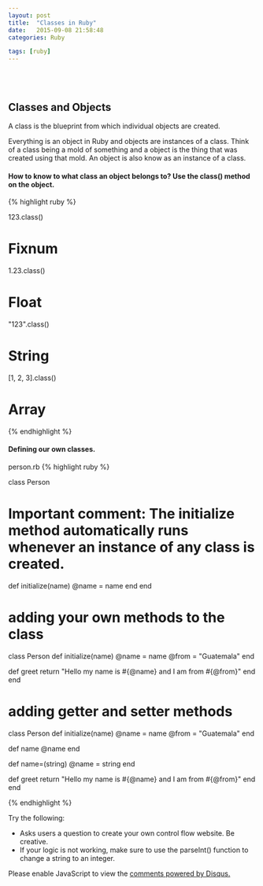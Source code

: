 ```yaml
---
layout: post
title:  "Classes in Ruby"
date:   2015-09-08 21:58:48
categories: Ruby

tags: [ruby]
---
```


<!-- <iframe src="https://player.vimeo.com/video/127754068" width="1000" height="500" frameborder="0" webkitallowfullscreen mozallowfullscreen allowfullscreen></iframe>
 -->

<br><br>

<div class="not-on-video">
  <h2>Classes and Objects</h2>
  <p>A class is the blueprint from which individual objects are created.</p>
  <p>Everything is an object in Ruby and objects are instances of a class.  Think of a class being a mold of something and a object is the thing that was created using that mold. An object is also know as an instance of a class.</p>
</div>

<h4>How to know to what class an object belongs to? Use the class() method on the object.</h4>

{% highlight ruby %}

123.class()

# Fixnum

1.23.class()

# Float

"123".class()

# String

[1, 2, 3].class()

# Array


{% endhighlight %}

<h4>Defining our own classes.</h4>

person.rb
{% highlight ruby %}

class Person
  # Important comment: The initialize method automatically runs whenever an instance of any class is created.
  def initialize(name)
    @name = name
  end
end


# adding your own methods to the class

class Person
  def initialize(name)
    @name = name
    @from = "Guatemala"
  end

  def greet
    return "Hello my name is #{@name} and I am from #{@from}"
  end
end

# adding getter and setter methods

class Person
  def initialize(name)
    @name = name
    @from = "Guatemala"
  end

  def name
    @name
  end

  def name=(string)
    @name = string
  end

  def greet
    return "Hello my name is #{@name} and I am from #{@from}"
  end
end

{% endhighlight %}


<p>Try the following:</p>
<ul>
  <li>Asks users a question to create your own control flow website.  Be creative.</li>
  <li>If your logic is not working, make sure to use the parseInt() function to change a string to an integer.</li>
</ul>


<div id="disqus_thread"></div>
<script type="text/javascript">
    /* * * CONFIGURATION VARIABLES * * */
    var disqus_shortname = 'devschool';

    /* * * DON'T EDIT BELOW THIS LINE * * */
    (function() {
        var dsq = document.createElement('script'); dsq.type = 'text/javascript'; dsq.async = true;
        dsq.src = '//' + disqus_shortname + '.disqus.com/embed.js';
        (document.getElementsByTagName('head')[0] || document.getElementsByTagName('body')[0]).appendChild(dsq);
    })();
</script>
<noscript>Please enable JavaScript to view the <a href="https://disqus.com/?ref_noscript" rel="nofollow">comments powered by Disqus.</a></noscript>
